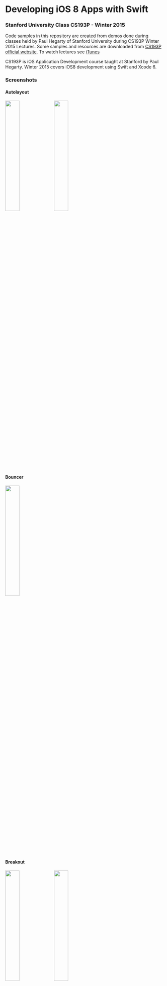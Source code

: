 # Developing iOS 8 Apps with Swift


### Stanford University Class CS193P - Winter 2015
Code samples in this repository are created from demos done during classes held by Paul Hegarty of Stanford University during CS193P Winter 2015 Lectures. Some samples and resources are downloaded from [CS193P official website](http://web.stanford.edu/class/cs193p/cgi-bin/drupal/). To watch lectures see [iTunes](https://itunes.apple.com/us/course/developing-ios-8-apps-swift/id961180099)

CS193P is iOS Application Development course taught at Stanford by Paul Hegarty. Winter 2015 covers iOS8 development using Swift and Xcode 6.


### Screenshots
#### Autolayout
<img src="Autolayout/Autolayout 1.png" width="30%">
<img src="Autolayout/Autolayout 2.png" width="30%">

#### Bouncer
<img src="Bouncer/Bouncer.png" width="30%">

#### Breakout
<img src="Breakout/Breakout 1.png" width="30%">
<img src="Breakout/Breakout 2.png" width="30%">

#### Calculator
<img src="Calculator/Calculator 1.png" width="30%">
<img src="Calculator/Calculator 2.png" width="30%">

#### Cassini
<img src="Cassini/Cassini 1.png" width="30%">
<img src="Cassini/Cassini 2.png" width="30%">

#### Dropit
<img src="Dropit/Dropit.png" width="30%">

#### Hapiness
<img src="Hapiness/Hapiness 1.png" width="30%">
<img src="Hapiness/Hapiness 2.png" width="30%">

#### Psychologist
<img src="Psychologist/Psychologist 1.png" width="30%">
<img src="Psychologist/Psychologist 2.png" width="30%">

#### ShowSizeClass
<img src="ShowSizeClass/ShowSizeClass 1.png" width="30%">
<img src="ShowSizeClass/ShowSizeClass 2.png" width="53%">

#### Smashtag
<img src="Smashtag/Smashtag 1.png" width="30%">
<img src="Smashtag/Smashtag 2.png" width="30%">
<img src="Smashtag/Smashtag 3.png" width="30%">

#### Trax
<img src="Trax/Trax 1.png" width="30%">
<img src="Trax/Trax 2.png" width="30%">

### License
This work by Stanford University is licensed under a [Creative Commons Attribution-Noncommercial-Share Alike 3.0 United States License](http://creativecommons.org/licenses/by-nc-sa/3.0/us/). Based on a work at [cs193p.stanford.edu](http://cs193p.stanford.edu/)

